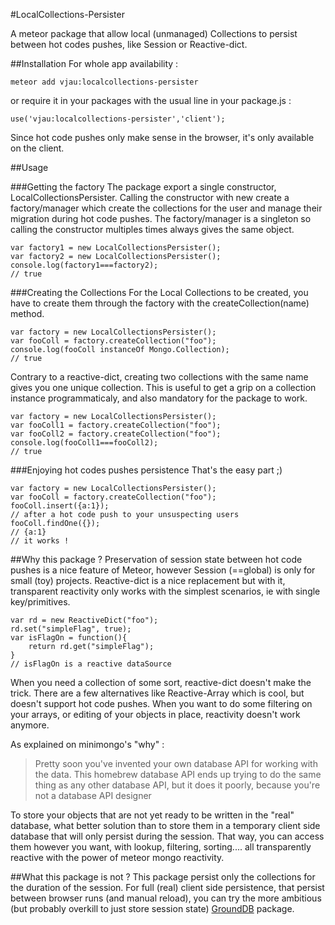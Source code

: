 #LocalCollections-Persister

A meteor package that allow local (unmanaged) Collections to persist between hot codes pushes, like Session or Reactive-dict.

##Installation
For whole app availability : 

	meteor add vjau:localcollections-persister

or require it in your packages with the usual line in your package.js :

	use('vjau:localcollections-persister','client');

Since hot code pushes only make sense in the browser, it's only available on the client.

##Usage

###Getting the factory
The package export a single constructor, LocalCollectionsPersister.
Calling the constructor with new create a factory/manager  which create the collections for the user and manage their migration during hot code pushes.
The factory/manager is a singleton so calling the constructor multiples times always gives the same object.

	var factory1 = new LocalCollectionsPersister();
	var factory2 = new LocalCollectionsPersister();
	console.log(factory1===factory2);
	// true

###Creating the Collections
For the Local Collections to be created, you have to create them through the factory with the createCollection(name) method.

	var factory = new LocalCollectionsPersister();
	var fooColl = factory.createCollection("foo");
	console.log(fooColl instanceOf Mongo.Collection);
	// true

Contrary to a reactive-dict, creating two collections with the same name gives you one unique collection. This is useful to get a grip on a collection instance programmaticaly, and also mandatory for the package to work.

	var factory = new LocalCollectionsPersister();
	var fooColl1 = factory.createCollection("foo");
	var fooColl2 = factory.createCollection("foo");
	console.log(fooColl1===fooColl2);
	// true

###Enjoying hot codes pushes persistence
That's the easy part ;)

	var factory = new LocalCollectionsPersister();
	var fooColl = factory.createCollection("foo");
	fooColl.insert({a:1});
	// after a hot code push to your unsuspecting users
	fooColl.findOne({});
	// {a:1}
	// it works !

##Why this package ?
Preservation of session state between hot code pushes is a nice feature of Meteor, however Session (==global) is only for small (toy) projects. Reactive-dict is a nice replacement but with it, transparent reactivity only works with the simplest scenarios, ie with single key/primitives.


	var rd = new ReactiveDict("foo");
	rd.set("simpleFlag", true);
	var isFlagOn = function(){
		return rd.get("simpleFlag");
	}
	// isFlagOn is a reactive dataSource

When you need a collection of some sort, reactive-dict doesn't make the trick.
There are a few alternatives like Reactive-Array which is cool, but doesn't support hot code pushes. When you want to do some filtering on your arrays, or editing of your objects in place,  reactivity doesn't work anymore.

As explained on minimongo's "why" :
>	Pretty soon you've invented your own database API for working with the data.
>	This homebrew database API ends up trying to do the same thing as any other database API, but it does it poorly, because you're not a database API designer

To store your objects that are not yet ready to be written in the "real" database, what better solution than to store them in a temporary client side database that will only persist during the session. That way, you can access them however you want, with lookup, filtering, sorting.... all transparently reactive with the power of meteor mongo reactivity.

##What this package is not ?
This package persist only the collections for the duration of the session. For full (real)  client side persistence, that persist between browser runs (and manual reload), you can try the more ambitious (but probably overkill to just store session state) [GroundDB](https://github.com/GroundMeteor/db)  package.

